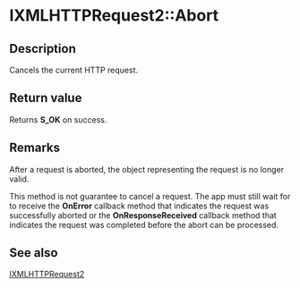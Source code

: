 # IXMLHTTPRequest2::Abort

## Description

Cancels the current HTTP request.

## Return value

Returns **S_OK** on success.

## Remarks

After a request is aborted, the object representing the request is no longer valid.

This method is not guarantee to cancel a request. The app must still wait for to receive the **OnError** callback method that indicates the request was successfully aborted or the **OnResponseReceived** callback method that indicates the request was completed before the abort can be processed.

## See also

[IXMLHTTPRequest2](https://learn.microsoft.com/previous-versions/windows/desktop/api/msxml6/nn-msxml6-ixmlhttprequest2)